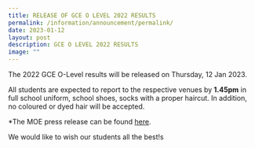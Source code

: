 ```yaml
---
title: RELEASE OF GCE O LEVEL 2022 RESULTS
permalink: /information/announcement/permalink/
date: 2023-01-12
layout: post
description: GCE O LEVEL 2022 RESULTS
image: ""
---
```

The 2022 GCE O-Level results will be released on Thursday, 12 Jan 2023.

All students are expected to report to the respective venues by **1.45pm** in full school uniform, school shoes, socks with a proper haircut. In addition, no coloured or dyed hair will be accepted. 

\*The MOE press release can be found [here](https://www.moe.gov.sg/news/press-releases/20230105-release-of-2022-singapore-cambridge-gce-o-level-examination-results-and-2023-joint-admissions-exercise).

  

We would like to wish our students all the best!s
